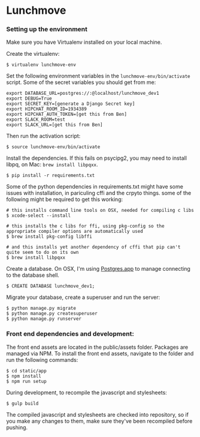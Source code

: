 # Lunchmove

### Setting up the environment

Make sure you have Virtualenv installed on your local machine.

Create the virtualenv:

    $ virtualenv lunchmove-env

Set the following environment variables in the `lunchmove-env/bin/activate` script. Some of the secret variables you should get from me:

    export DATABASE_URL=postgres://:@localhost/lunchmove_dev1
    export DEBUG=True
    export SECRET_KEY=[generate a Django Secret key]
    export HIPCHAT_ROOM_ID=1934389
    export HIPCHAT_AUTH_TOKEN=[get this from Ben]
    export SLACK_ROOM=test
    export SLACK_URL=[get this from Ben]

Then run the activation script:

    $ source lunchmove-env/bin/activate

Install the dependencies. If this fails on psycipg2, you may need to install libpq, on Mac: `brew install libpqxx`.

    $ pip install -r requirements.txt
    
Some of the python dependencies in requirements.txt might have some issues with installation, in pariculing cffi and the crpyto things. some of the following might be required to get this working:

    # this installs command line tools on OSX, needed for compiling c libs
    $ xcode-select --install 
    
    # this installs the c libs for ffi, using pkg-config so the appropriate compiler options are automatically used
    $ brew install pkg-config libffi
    
    # and this installs yet another dependency of cffi that pip can't quite seem to do on its own
    $ brew install libpqxx

Create a database. On OSX, I'm using [Postgres.app](http://postgresapp.com/) to manage connecting to the database shell.

    $ CREATE DATABASE lunchmove_dev1;

Migrate your database, create a superuser and run the server:

    $ python manage.py migrate
    $ python manage.py createsuperuser
    $ python manage.py runserver

### Front end dependencies and development:

The front end assets are located in the public/assets folder. Packages are managed via NPM. To install the front end assets, navigate to the folder and run the following commands:

    $ cd static/app
    $ npm install
    $ npm run setup

During development, to recompile the javascript and stylesheets:

    $ gulp build

The compiled javascript and stylesheets are checked into repository, so if you make any changes to them, make sure they've been recompiled before pushing.
